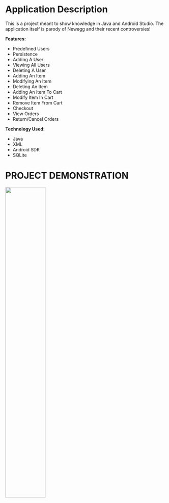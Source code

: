 # Application Description

This is a project meant to show knowledge in Java and Android Studio. The application itself is parody of Newegg and their recent controversies!

**Features:**
- Predefined Users
- Persistence
- Adding A User
- Viewing All Users
- Deleting A User
- Adding An Item
- Modifying An Item
- Deleting An Item
- Adding An Item To Cart
- Modify Item In Cart
- Remove Item From Cart
- Checkout
- View Orders
- Return/Cancel Orders

**Technology Used:**
- Java
- XML
- Android SDK
- SQLite

# PROJECT DEMONSTRATION

[<img src="https://i.ytimg.com/vi/WrvLjH1sqcM/maxresdefault.jpg" width="50%">](https://youtu.be/WrvLjH1sqcM "Application Demo")
